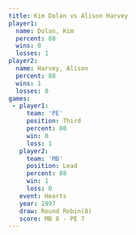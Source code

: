 ```yaml
---
title: Kim Dolan vs Alison Harvey
player1:              
  name: Dolan, Kim    
  percent: 80         
  wins: 0             
  losses: 1           
player2:              
  name: Harvey, Alison
  percent: 88         
  wins: 1             
  losses: 0           
games:
 - player1:         
     team: 'PE'     
     position: Third
     percent: 80    
     win: 0         
     loss: 1        
   player2:        
     team: 'MB'    
     position: Lead
     percent: 88   
     win: 1        
     loss: 0       
   event: Hearts       
   year: 1997          
   draw: Round Robin(8)
   score: MB 8 - PE 7  
---
```

